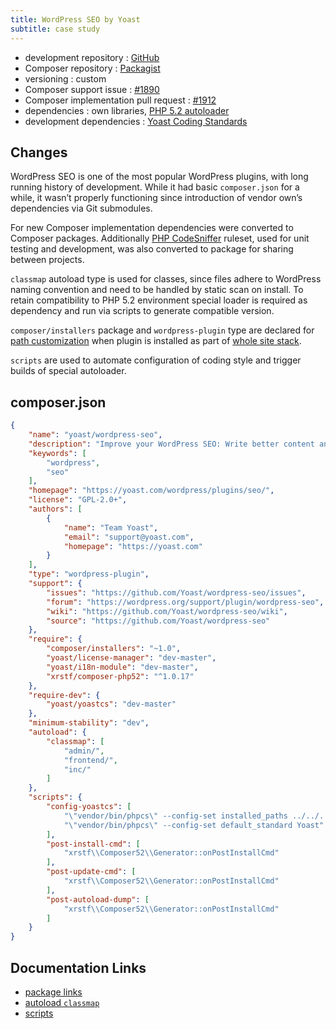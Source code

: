 ```yaml
---
title: WordPress SEO by Yoast
subtitle: case study
---
```


 - development repository : [GitHub](https://github.com/Yoast/wordpress-seo)
 - Composer repository : [Packagist](https://packagist.org/packages/yoast/wordpress-seo)
 - versioning : custom
 - Composer support issue : [#1890](https://github.com/Yoast/wordpress-seo/issues/1890)
 - Composer implementation pull request : [#1912](https://github.com/Yoast/wordpress-seo/pull/1912)
 - dependencies : own libraries, [PHP 5.2 autoloader](https://bitbucket.org/xrstf/composer-php52)
 - development dependencies : [Yoast Coding Standards](https://github.com/Yoast/yoastcs)

## Changes

WordPress SEO is one of the most popular WordPress plugins, with long running history of development.
While it had basic `composer.json` for a while, it wasn’t properly functioning since introduction of vendor own’s dependencies via Git submodules.

For new Composer implementation dependencies were converted to Composer packages.
Additionally [PHP CodeSniffer](https://github.com/squizlabs/PHP_CodeSniffer) ruleset, used for unit testing and development, was also converted to package for sharing between projects. 

`classmap` autoload type is used for classes, since files adhere to WordPress naming convention and need to be handled by static scan on install.
To retain compatibility to PHP 5.2 environment special loader is required as dependency and run via scripts to generate compatible version. 

`composer/installers` package and `wordpress-plugin` type are declared for [path customization](/recipe/paths-control) when plugin is installed as part of [whole site stack](/recipe/site-stack).

`scripts` are used to automate configuration of coding style and trigger builds of special autoloader.

## composer.json

```json
{
    "name": "yoast/wordpress-seo",
    "description": "Improve your WordPress SEO: Write better content and have a fully optimized WordPress site using the WordPress SEO plugin by Yoast.",
    "keywords": [
        "wordpress",
        "seo"
    ],
    "homepage": "https://yoast.com/wordpress/plugins/seo/",
    "license": "GPL-2.0+",
    "authors": [
        {
            "name": "Team Yoast",
            "email": "support@yoast.com",
            "homepage": "https://yoast.com"
        }
    ],
    "type": "wordpress-plugin",
    "support": {
        "issues": "https://github.com/Yoast/wordpress-seo/issues",
        "forum": "https://wordpress.org/support/plugin/wordpress-seo",
        "wiki": "https://github.com/Yoast/wordpress-seo/wiki",
        "source": "https://github.com/Yoast/wordpress-seo"
    },
    "require": {
        "composer/installers": "~1.0",
        "yoast/license-manager": "dev-master",
        "yoast/i18n-module": "dev-master",
        "xrstf/composer-php52": "^1.0.17"
    },
    "require-dev": {
        "yoast/yoastcs": "dev-master"
    },
    "minimum-stability": "dev",
    "autoload": {
        "classmap": [
            "admin/",
            "frontend/",
            "inc/"
        ]
    },
    "scripts": {
        "config-yoastcs": [
            "\"vendor/bin/phpcs\" --config-set installed_paths ../../../vendor/wp-coding-standards/wpcs,../../../vendor/yoast/yoastcs",
            "\"vendor/bin/phpcs\" --config-set default_standard Yoast"
        ],
        "post-install-cmd": [
            "xrstf\\Composer52\\Generator::onPostInstallCmd"
        ],
        "post-update-cmd": [
            "xrstf\\Composer52\\Generator::onPostInstallCmd"
        ],
        "post-autoload-dump": [
            "xrstf\\Composer52\\Generator::onPostInstallCmd"
        ]
    }
}
```

## Documentation Links

 - [package links](https://getcomposer.org/doc/04-schema.md#package-links)
 - [autoload `classmap`](https://getcomposer.org/doc/04-schema.md#classmap)
 - [scripts](https://getcomposer.org/doc/articles/scripts.md)